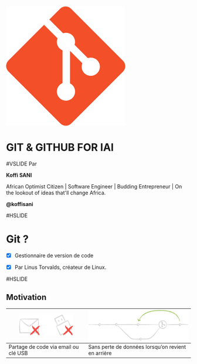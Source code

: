 ![git logo](img/git.png)

# GIT & GITHUB FOR IAI
#VSLIDE
Par

**Koffi SANI**

African Optimist Citizen | Software Engineer | Budding Entrepreneur | On the lookout of ideas that'll change Africa.

**@koffisani**

#HSLIDE

# Git ?

- [x] Gestionnaire de version de code

- [x] Par Linus Torvalds, créateur de Linux.

#HSLIDE

## Motivation

![partage](img/partage.png) | ![sansperte](img/sans-perte.png)
------ | ------
Partage de code via email ou clé USB | Sans perte de données lorsqu’on revient en arrière
